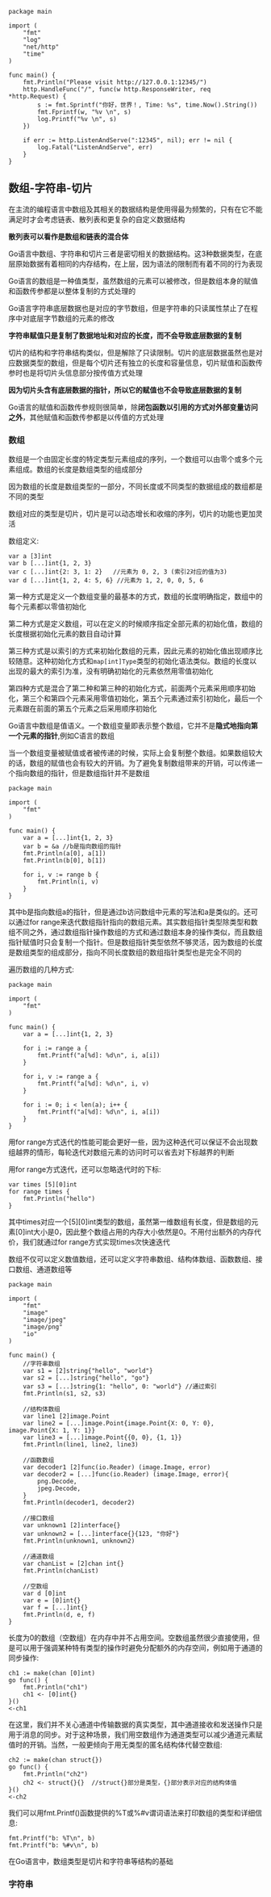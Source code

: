 ```
package main

import (
	"fmt"
	"log"
	"net/http"
	"time"
)

func main() {
	fmt.Println("Please visit http://127.0.0.1:12345/")
	http.HandleFunc("/", func(w http.ResponseWriter, req *http.Request) {
		s := fmt.Sprintf("你好，世界！, Time: %s", time.Now().String())
		fmt.Fprintf(w, "%v \n", s)
		log.Printf("%v \n", s)
	})

	if err := http.ListenAndServe(":12345", nil); err != nil {
		log.Fatal("ListenAndServe", err)
	}
}
```

## 数组-字符串-切片
在主流的编程语言中数组及其相关的数据结构是使用得最为频繁的，只有在它不能满足时才会考虑链表、散列表和更复杂的自定义数据结构

**散列表可以看作是数组和链表的混合体**

Go语言中数组、字符串和切片三者是密切相关的数据结构。这3种数据类型，在底层原始数据有着相同的内存结构，在上层，因为语法的限制而有着不同的行为表现

Go语言的数组是一种值类型，虽然数组的元素可以被修改，但是数组本身的赋值和函数传参都是以整体复制的方式处理的

Go语言字符串底层数据也是对应的字节数组，但是字符串的只读属性禁止了在程序中对底层字节数组的元素的修改

**字符串赋值只是复制了数据地址和对应的长度，而不会导致底层数据的复制**

切片的结构和字符串结构类似，但是解除了只读限制。切片的底层数据虽然也是对应数据类型的数组，但是每个切片还有独立的长度和容量信息，切片赋值和函数传参时也是将切片头信息部分按传值方式处理

**因为切片头含有底层数据的指针，所以它的赋值也不会导致底层数据的复制**

Go语言的赋值和函数传参规则很简单，除**闭包函数以引用的方式对外部变量访问之外**，其他赋值和函数传参都是以传值的方式处理


### 数组
数组是一个由固定长度的特定类型元素组成的序列，一个数组可以由零个或多个元素组成。数组的长度是数组类型的组成部分

因为数组的长度是数组类型的一部分，不同长度或不同类型的数据组成的数组都是不同的类型

数组对应的类型是切片，切片是可以动态增长和收缩的序列，切片的功能也更加灵活

数组定义:
```
var a [3]int
var b [...]int{1, 2, 3}
var c [...]int{2: 3, 1: 2}   //元素为 0, 2, 3 (索引2对应的值为3)
var d [...]int{1, 2, 4: 5, 6} //元素为 1, 2, 0, 0, 5, 6
```
第一种方式是定义一个数组变量的最基本的方式，数组的长度明确指定，数组中的每个元素都以零值初始化

第二种方式是定义数组，可以在定义的时候顺序指定全部元素的初始化值，数组的长度根据初始化元素的数目自动计算

第三种方式是以索引的方式来初始化数组的元素，因此元素的初始化值出现顺序比较随意。这种初始化方式和`map[int]Type`类型的初始化语法类似。数组的长度以出现的最大的索引为准，没有明确初始化的元素依然用零值初始化

第四种方式是混合了第二种和第三种的初始化方式，前面两个元素采用顺序初始化，第三个和第四个元素采用零值初始化，第五个元素通过索引初始化，最后一个元素跟在前面的第五个元素之后采用顺序初始化

Go语言中数组是值语义。一个数组变量即表示整个数组，它并不是**隐式地指向第一个元素的指针**,例如C语言的数组

当一个数组变量被赋值或者被传递的时候，实际上会复制整个数组。如果数组较大的话，数组的赋值也会有较大的开销。为了避免复制数组带来的开销，可以传递一个指向数组的指针，但是数组指针并不是数组

```
package main

import (
	"fmt"
)

func main() {
	var a = [...]int{1, 2, 3}
	var b = &a //b是指向数组的指针
	fmt.Println(a[0], a[1])
	fmt.Println(b[0], b[1])

	for i, v := range b {
		fmt.Println(i, v)
	}
}
```

其中b是指向数组a的指针，但是通过b访问数组中元素的写法和a是类似的。还可以通过for range来迭代数组指针指向的数组元素。其实数组指针类型除类型和数组不同之外，通过数组指针操作数组的方式和通过数组本身的操作类似，而且数组指针赋值时只会复制一个指针。但是数组指针类型依然不够灵活，因为数组的长度是数组类型的组成部分，指向不同长度数组的数组指针类型也是完全不同的

遍历数组的几种方式:
```
package main

import (
	"fmt"
)

func main() {
	var a = [...]int{1, 2, 3}

	for i := range a {
		fmt.Printf("a[%d]: %d\n", i, a[i])
	}

	for i, v := range a {
		fmt.Printf("a[%d]: %d\n", i, v)
	}

	for i := 0; i < len(a); i++ {
		fmt.Printf("a[%d]: %d\n", i, a[i])
	}
}
```

用for range方式迭代的性能可能会更好一些，因为这种迭代可以保证不会出现数组越界的情形，每轮迭代对数组元素的访问时可以省去对下标越界的判断

用for range方式迭代，还可以忽略迭代时的下标:
```
var times [5][0]int
for range times {
	fmt.Println("hello")
}
```
其中times对应一个[5][0]int类型的数组，虽然第一维数组有长度，但是数组的元素[0]int大小是0，因此整个数组占用的内存大小依然是0。不用付出额外的内存代价，我们就通过for range方式实现times次快速迭代


数组不仅可以定义数值数组，还可以定义字符串数组、结构体数组、函数数组、接口数组、通道数组等

```
package main

import (
	"fmt"
	"image"
	"image/jpeg"
	"image/png"
	"io"
)

func main() {
	//字符串数组
	var s1 = [2]string{"hello", "world"}
	var s2 = [...]string{"hello", "go"}
	var s3 = [...]string{1: "hello", 0: "world"} //通过索引
	fmt.Println(s1, s2, s3)

	//结构体数组
	var line1 [2]image.Point
	var line2 = [...]image.Point{image.Point{X: 0, Y: 0}, image.Point{X: 1, Y: 1}}
	var line3 = [...]image.Point{{0, 0}, {1, 1}}
	fmt.Println(line1, line2, line3)

	//函数数组
	var decoder1 [2]func(io.Reader) (image.Image, error)
	var decoder2 = [...]func(io.Reader) (image.Image, error){
		png.Decode,
		jpeg.Decode,
	}
	fmt.Println(decoder1, decoder2)

	//接口数组
	var unknown1 [2]interface{}
	var unknown2 = [...]interface{}{123, "你好"}
	fmt.Println(unknown1, unknown2)

	//通道数组
	var chanList = [2]chan int{}
	fmt.Println(chanList)

	//空数组
	var d [0]int
	var e = [0]int{}
	var f = [...]int{}
	fmt.Println(d, e, f)
}
```

长度为0的数组（空数组）在内存中并不占用空间。空数组虽然很少直接使用，但是可以用于强调某种特有类型的操作时避免分配额外的内存空间，例如用于通道的同步操作:

```
ch1 := make(chan [0]int)
go func() {
	fmt.Println("ch1")
	ch1 <- [0]int{}
}()
<-ch1
```

在这里，我们并不关心通道中传输数据的真实类型，其中通道接收和发送操作只是用于消息的同步。对于这种场景，我们用空数组作为通道类型可以减少通道元素赋值时的开销。当然，一般更倾向于用无类型的匿名结构体代替空数组:

```
ch2 := make(chan struct{})
go func() {
	fmt.Println("ch2")
	ch2 <- struct{}{}  //struct{}部分是类型，{}部分表示对应的结构体值
}()
<-ch2
```

我们可以用fmt.Printf()函数提供的%T或%#v谓词语法来打印数组的类型和详细信息:
```
fmt.Printf("b: %T\n", b)
fmt.Printf("b: %#v\n", b)
```

在Go语言中，数组类型是切片和字符串等结构的基础


### 字符串

